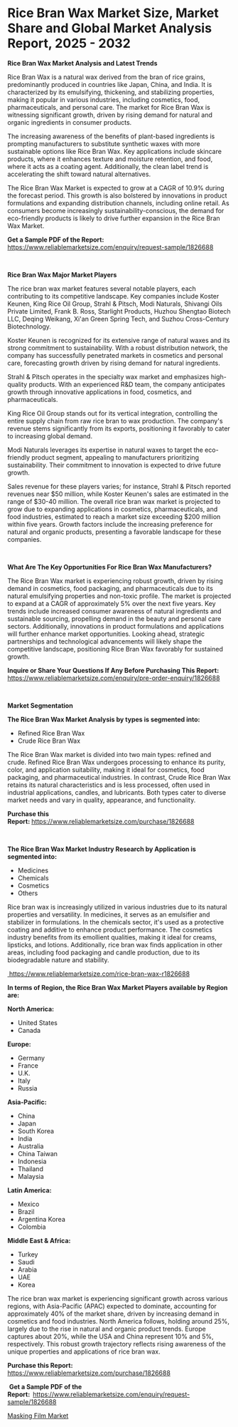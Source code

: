 <p><h1>Rice Bran Wax Market Size, Market Share and Global Market Analysis Report, 2025 - 2032</h1></p><p><strong>Rice Bran Wax Market Analysis and Latest Trends</strong></p>
<p><p>Rice Bran Wax is a natural wax derived from the bran of rice grains, predominantly produced in countries like Japan, China, and India. It is characterized by its emulsifying, thickening, and stabilizing properties, making it popular in various industries, including cosmetics, food, pharmaceuticals, and personal care. The market for Rice Bran Wax is witnessing significant growth, driven by rising demand for natural and organic ingredients in consumer products. </p><p>The increasing awareness of the benefits of plant-based ingredients is prompting manufacturers to substitute synthetic waxes with more sustainable options like Rice Bran Wax. Key applications include skincare products, where it enhances texture and moisture retention, and food, where it acts as a coating agent. Additionally, the clean label trend is accelerating the shift toward natural alternatives. </p><p>The Rice Bran Wax Market is expected to grow at a CAGR of 10.9% during the forecast period. This growth is also bolstered by innovations in product formulations and expanding distribution channels, including online retail. As consumers become increasingly sustainability-conscious, the demand for eco-friendly products is likely to drive further expansion in the Rice Bran Wax Market.</p></p>
<p><strong>Get a Sample PDF of the Report:&nbsp;</strong> <a href="https://www.reliablemarketsize.com/enquiry/request-sample/1826688?utm_campaign=3205&utm_medium=2&utm_source=Github&utm_content=ia&utm_term=01042025&utm_id=rice-bran-wax">https://www.reliablemarketsize.com/enquiry/request-sample/1826688</a></p>
<p>&nbsp;</p>
<p><strong>Rice Bran Wax Major Market Players</strong></p>
<p><p>The rice bran wax market features several notable players, each contributing to its competitive landscape. Key companies include Koster Keunen, King Rice Oil Group, Strahl & Pitsch, Modi Naturals, Shivangi Oils Private Limited, Frank B. Ross, Starlight Products, Huzhou Shengtao Biotech LLC, Deqing Weikang, Xi'an Green Spring Tech, and Suzhou Cross-Century Biotechnology.</p><p>Koster Keunen is recognized for its extensive range of natural waxes and its strong commitment to sustainability. With a robust distribution network, the company has successfully penetrated markets in cosmetics and personal care, forecasting growth driven by rising demand for natural ingredients.</p><p>Strahl & Pitsch operates in the specialty wax market and emphasizes high-quality products. With an experienced R&D team, the company anticipates growth through innovative applications in food, cosmetics, and pharmaceuticals.</p><p>King Rice Oil Group stands out for its vertical integration, controlling the entire supply chain from raw rice bran to wax production. The company's revenue stems significantly from its exports, positioning it favorably to cater to increasing global demand.</p><p>Modi Naturals leverages its expertise in natural waxes to target the eco-friendly product segment, appealing to manufacturers prioritizing sustainability. Their commitment to innovation is expected to drive future growth.</p><p>Sales revenue for these players varies; for instance, Strahl & Pitsch reported revenues near $50 million, while Koster Keunen's sales are estimated in the range of $30-40 million. The overall rice bran wax market is projected to grow due to expanding applications in cosmetics, pharmaceuticals, and food industries, estimated to reach a market size exceeding $200 million within five years. Growth factors include the increasing preference for natural and organic products, presenting a favorable landscape for these companies.</p></p>
<p>&nbsp;</p>
<p><strong>What Are The Key Opportunities For Rice Bran Wax Manufacturers?</strong></p>
<p><p>The Rice Bran Wax market is experiencing robust growth, driven by rising demand in cosmetics, food packaging, and pharmaceuticals due to its natural emulsifying properties and non-toxic profile. The market is projected to expand at a CAGR of approximately 5% over the next five years. Key trends include increased consumer awareness of natural ingredients and sustainable sourcing, propelling demand in the beauty and personal care sectors. Additionally, innovations in product formulations and applications will further enhance market opportunities. Looking ahead, strategic partnerships and technological advancements will likely shape the competitive landscape, positioning Rice Bran Wax favorably for sustained growth.</p></p>
<p><strong>Inquire or Share Your Questions If Any Before Purchasing This Report:</strong> <a href="https://www.reliablemarketsize.com/enquiry/pre-order-enquiry/1826688?utm_campaign=3205&utm_medium=2&utm_source=Github&utm_content=ia&utm_term=01042025&utm_id=rice-bran-wax">https://www.reliablemarketsize.com/enquiry/pre-order-enquiry/1826688</a></p>
<p>&nbsp;</p>
<p><strong>Market Segmentation</strong></p>
<p><strong>The Rice Bran Wax Market Analysis by types is segmented into:</strong></p>
<p><ul><li>Refined Rice Bran Wax</li><li>Crude Rice Bran Wax</li></ul></p>
<p><p>The Rice Bran Wax market is divided into two main types: refined and crude. Refined Rice Bran Wax undergoes processing to enhance its purity, color, and application suitability, making it ideal for cosmetics, food packaging, and pharmaceutical industries. In contrast, Crude Rice Bran Wax retains its natural characteristics and is less processed, often used in industrial applications, candles, and lubricants. Both types cater to diverse market needs and vary in quality, appearance, and functionality.</p></p>
<p><strong>Purchase this Report:&nbsp;</strong><a href="https://www.reliablemarketsize.com/purchase/1826688?utm_campaign=3205&utm_medium=2&utm_source=Github&utm_content=ia&utm_term=01042025&utm_id=rice-bran-wax">https://www.reliablemarketsize.com/purchase/1826688</a></p>
<p>&nbsp;</p>
<p><strong>The Rice Bran Wax Market Industry Research by Application is segmented into:</strong></p>
<p><ul><li>Medicines</li><li>Chemicals</li><li>Cosmetics</li><li>Others</li></ul></p>
<p><p>Rice bran wax is increasingly utilized in various industries due to its natural properties and versatility. In medicines, it serves as an emulsifier and stabilizer in formulations. In the chemicals sector, it's used as a protective coating and additive to enhance product performance. The cosmetics industry benefits from its emollient qualities, making it ideal for creams, lipsticks, and lotions. Additionally, rice bran wax finds application in other areas, including food packaging and candle production, due to its biodegradable nature and stability.</p></p>
<p><a href="https://www.reliablemarketsize.com/rice-bran-wax-r1826688?utm_campaign=3205&utm_medium=2&utm_source=Github&utm_content=ia&utm_term=01042025&utm_id=rice-bran-wax">&nbsp;https://www.reliablemarketsize.com/rice-bran-wax-r1826688</a></p>
<p><strong>In terms of Region, the Rice Bran Wax Market Players available by Region are:</strong></p>
<p>
    <p> <strong> North America: </strong>
        <ul>
            <li>United States</li>
            <li>Canada</li>
        </ul>
        </p> 
    <p> <strong> Europe: </strong>
        <ul>
            <li>Germany</li>
            <li>France</li>
            <li>U.K.</li>
            <li>Italy</li>
            <li>Russia</li>
        </ul>
        </p> 
    <p> <strong> Asia-Pacific: </strong>
        <ul>
            <li>China</li>
            <li>Japan</li>
            <li>South Korea</li>
            <li>India</li>
            <li>Australia</li>
            <li>China Taiwan</li>
            <li>Indonesia</li>
            <li>Thailand</li>
            <li>Malaysia</li>
        </ul>
        </p> 
    <p> <strong> Latin America: </strong>
        <ul>
            <li>Mexico</li>
            <li>Brazil</li>
            <li>Argentina Korea</li>
            <li>Colombia</li>
        </ul>
        </p> 
    <p> <strong> Middle East & Africa: </strong>
        <ul>
            <li>Turkey</li>
            <li>Saudi</li>
            <li>Arabia</li>
            <li>UAE</li>
            <li>Korea</li>
        </ul>
    </p>
    </p>
<p><p>The rice bran wax market is experiencing significant growth across various regions, with Asia-Pacific (APAC) expected to dominate, accounting for approximately 40% of the market share, driven by increasing demand in cosmetics and food industries. North America follows, holding around 25%, largely due to the rise in natural and organic product trends. Europe captures about 20%, while the USA and China represent 10% and 5%, respectively. This robust growth trajectory reflects rising awareness of the unique properties and applications of rice bran wax.</p></p>
<p><strong>Purchase this Report: </strong><a href="https://www.reliablemarketsize.com/purchase/1826688?utm_campaign=3205&utm_medium=2&utm_source=Github&utm_content=ia&utm_term=01042025&utm_id=rice-bran-wax">https://www.reliablemarketsize.com/purchase/1826688</a></p>
<p>&nbsp;<strong>Get a Sample PDF of the Report:&nbsp;&nbsp;</strong><a href="https://www.reliablemarketsize.com/enquiry/request-sample/1826688?utm_campaign=3205&utm_medium=2&utm_source=Github&utm_content=ia&utm_term=01042025&utm_id=rice-bran-wax">https://www.reliablemarketsize.com/enquiry/request-sample/1826688</a></p>
<p><strong></strong></p>
<p><p><a href="https://github.com/shrebasokib/Market-Research-Report-List-1/blob/main/masking-film-market.md?utm_campaign=3205&utm_medium=2&utm_source=Github&utm_content=ia&utm_term=01042025&utm_id=rice-bran-wax">Masking Film Market</a></p></p>